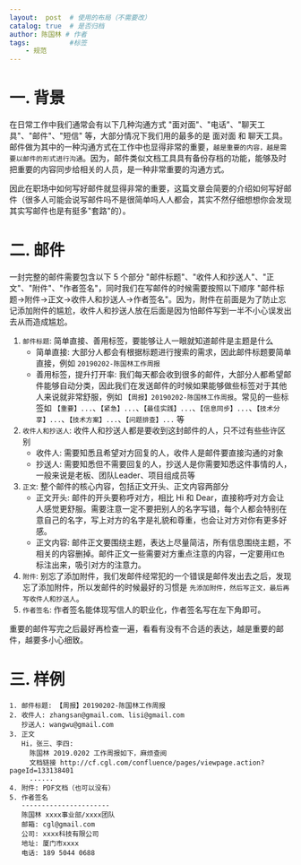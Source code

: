 ```yaml
---
layout:  post  # 使用的布局（不需要改）
catalog: true  # 是否归档
author: 陈国林 # 作者
tags:          #标签
    - 规范
---
```


# 一. 背景
在日常工作中我们通常会有以下几种沟通方式 "面对面"、"电话"、"聊天工具"、"邮件"、"短信" 等，大部分情况下我们用的最多的是 面对面 和 聊天工具。邮件做为其中的一种沟通方式在工作中也显得非常的重要，`越是重要的内容，越是需要以邮件的形式进行沟通`。因为，邮件类似文档工具具有备份存档的功能，能够及时把重要的内容同步给相关的人员，是一种非常重要的沟通方式。

因此在职场中如何写好邮件就显得非常的重要，这篇文章会简要的介绍如何写好邮件（很多人可能会说写邮件吗不是很简单吗人人都会，其实不然仔细想想你会发现其实写邮件也是有挺多"套路"的）。

# 二. 邮件
一封完整的邮件需要包含以下 5 个部分 "邮件标题"、"收件人和抄送人"、"正文"、"附件"、"作者签名"，同时我们在写邮件的时候需要按照以下顺序 "邮件标题->附件->正文->收件人和抄送人->作者签名"。因为，附件在前面是为了防止忘记添加附件的尴尬，收件人和抄送人放在后面是因为怕邮件写到一半不小心误发出去从而造成尴尬。

1. `邮件标题`: 简单直接、善用标签，要能够让人一眼就知道邮件是主题是什么
    + 简单直接: 大部分人都会有根据标题进行搜索的需求，因此邮件标题要简单直接，例如 `20190202-陈国林工作周报`
    + 善用标签，提升打开率: 我们每天都会收到很多的邮件，大部分人都希望邮件能够自动分类，因此我们在发送邮件的时候如果能够做些标签对于其他人来说就非常舒服，例如 `【周报】20190202-陈国林工作周报`。常见的一些标签如 `【重要】...`、`【紧急】...`、`【最佳实践】...`、`【信息同步】...`、`【技术分享】...`、`【技术方案】...`、`【问题排查】...` 等
2. `收件人和抄送人`: 收件人和抄送人都是要收到这封邮件的人，只不过有些些许区别
    + 收件人: 需要知悉且希望对方回复的人，收件人是邮件要直接沟通的对象
    + 抄送人: 需要知悉但不需要回复的人，抄送人是你需要知悉这件事情的人，一般来说是老板、团队Leader、项目组成员等
3. `正文`: 整个邮件的核心内容，包括正文开头、正文内容两部分
    + 正文开头: 邮件的开头要称呼对方，相比 Hi 和 Dear，直接称呼对方会让人感觉更舒服。需要注意一定不要把别人的名字写错，每个人都会特别在意自己的名字，写上对方的名字是礼貌和尊重，也会让对方对你有更多好感。
    + 正文内容: 邮件正文要围绕主题，表达上尽量简洁，所有信息围绕主题，不相关的内容删掉。邮件正文一些需要对方重点注意的内容，一定要用`红色`标注出来，吸引对方的注意力。
4. `附件`: 别忘了添加附件，我们发邮件经常犯的一个错误是邮件发出去之后，发现忘了添加附件，所以发邮件的时候最好的习惯是 `先添加附件，然后写正文，最后再写收件人和抄送人`。
5. `作者签名`: 作者签名能体现写信人的职业化，作者签名写在左下角即可。

重要的邮件写完之后最好再检查一遍，看看有没有不合适的表达，越是重要的邮件，越要多小心细致。

# 三. 样例
```
1. 邮件标题: 【周报】20190202-陈国林工作周报
2. 收件人: zhangsan@gmail.com、lisi@gmail.com
   抄送人: wangwu@gmail.com
3. 正文
   Hi，张三、李四:
     陈国林 2019.0202 工作周报如下，麻烦查阅 
     文档链接 http://cf.cgl.com/confluence/pages/viewpage.action?pageId=133138401
     ......
4. 附件: PDF文档（也可以没有）
5. 作者签名
   ----------------------
   陈国林 xxxx事业部/xxxx团队
   邮箱: cgl@gmail.com
   公司: xxxx科技有限公司
   地址: 厦门市xxxx
   电话: 189 5044 0688
```


